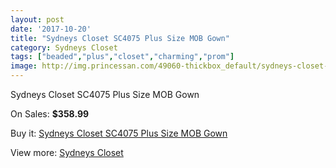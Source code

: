 ```yaml
---
layout: post
date: '2017-10-20'
title: "Sydneys Closet SC4075 Plus Size MOB Gown"
category: Sydneys Closet
tags: ["beaded","plus","closet","charming","prom"]
image: http://img.princessan.com/49060-thickbox_default/sydneys-closet-sc4075-plus-size-mob-gown.jpg
---
```

Sydneys Closet SC4075 Plus Size MOB Gown

On Sales: **$358.99**
<a href="https://www.princessan.com/en/sydneys-closet/22178-sydneys-closet-sc4075-plus-size-mob-gown.html"><amp-img layout="responsive" width="600" height="600" src="//img.princessan.com/49060-thickbox_default/sydneys-closet-sc4075-plus-size-mob-gown.jpg" alt="Sydneys Closet SC4075 Plus Size MOB Gown 0" /></a>
<a href="https://www.princessan.com/en/sydneys-closet/22178-sydneys-closet-sc4075-plus-size-mob-gown.html"><amp-img layout="responsive" width="600" height="600" src="//img.princessan.com/49061-thickbox_default/sydneys-closet-sc4075-plus-size-mob-gown.jpg" alt="Sydneys Closet SC4075 Plus Size MOB Gown 1" /></a>

Buy it: [Sydneys Closet SC4075 Plus Size MOB Gown](https://www.princessan.com/en/sydneys-closet/22178-sydneys-closet-sc4075-plus-size-mob-gown.html "Sydneys Closet SC4075 Plus Size MOB Gown")

View more: [Sydneys Closet](https://www.princessan.com/en/63-sydneys-closet "Sydneys Closet")
